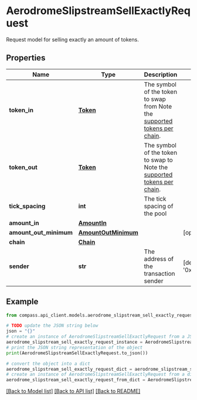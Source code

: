 # AerodromeSlipstreamSellExactlyRequest

Request model for selling exactly an amount of tokens.

## Properties

Name | Type | Description | Notes
------------ | ------------- | ------------- | -------------
**token_in** | [**Token**](Token.md) | The symbol of the token to swap from Note the [supported tokens per chain](/#/#token-table). | 
**token_out** | [**Token**](Token.md) | The symbol of the token to swap to Note the [supported tokens per chain](/#/#token-table). | 
**tick_spacing** | **int** | The tick spacing of the pool | 
**amount_in** | [**AmountIn**](AmountIn.md) |  | 
**amount_out_minimum** | [**AmountOutMinimum**](AmountOutMinimum.md) |  | [optional] 
**chain** | [**Chain**](Chain.md) |  | 
**sender** | **str** | The address of the transaction sender | [default to '0x29F20a192328eF1aD35e1564aBFf4Be9C5ce5f7B']

## Example

```python
from compass.api_client.models.aerodrome_slipstream_sell_exactly_request import AerodromeSlipstreamSellExactlyRequest

# TODO update the JSON string below
json = "{}"
# create an instance of AerodromeSlipstreamSellExactlyRequest from a JSON string
aerodrome_slipstream_sell_exactly_request_instance = AerodromeSlipstreamSellExactlyRequest.from_json(json)
# print the JSON string representation of the object
print(AerodromeSlipstreamSellExactlyRequest.to_json())

# convert the object into a dict
aerodrome_slipstream_sell_exactly_request_dict = aerodrome_slipstream_sell_exactly_request_instance.to_dict()
# create an instance of AerodromeSlipstreamSellExactlyRequest from a dict
aerodrome_slipstream_sell_exactly_request_from_dict = AerodromeSlipstreamSellExactlyRequest.from_dict(aerodrome_slipstream_sell_exactly_request_dict)
```
[[Back to Model list]](../README.md#documentation-for-models) [[Back to API list]](../README.md#documentation-for-api-endpoints) [[Back to README]](../README.md)



